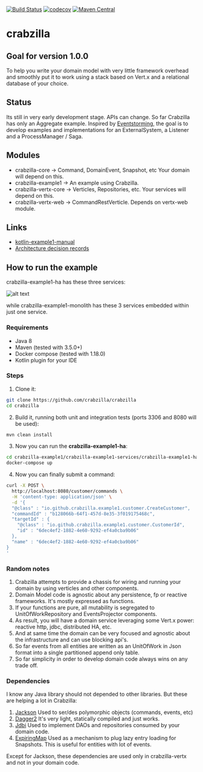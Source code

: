 [![Build Status](https://travis-ci.org/crabzilla/crabzilla.svg?branch=master)](https://travis-ci.org/crabzilla/crabzilla)
[![codecov](https://codecov.io/gh/crabzilla/crabzilla/branch/master/graph/badge.svg)](https://codecov.io/gh/crabzilla/crabzilla)
[![Maven Central](https://maven-badges.herokuapp.com/maven-central/io.github.crabzilla/crabzilla/badge.svg)](http://search.maven.org/#artifactdetails%7Cio.github.crabzilla%7Ccrabzilla%7C0.0.5%7C)

# crabzilla

## Goal for version 1.0.0

To help you write your domain model with very little framework overhead and smoothly put it to work using a stack based
on Vert.x and a relational database of your choice.

## Status

Its still in very early development stage. APIs can change. So far Crabzilla has only an Aggregate example. Inspired by 
[Eventstorming](http://eventstorming.com), the goal is to develop examples and implementations for an ExternalSystem, 
a Listener and a ProcessManager / Saga.

## Modules

* crabzilla-core            → Command, DomainEvent, Snapshot, etc Your domain will depend on this.
* crabzilla-example1        → An example using Crabzilla. 
* crabzilla-vertx-core      → Verticles, Repositories, etc. Your services will depend on this.
* crabzilla-vertx-web       → CommandRestVerticle. Depends on vertx-web module.

## Links

* [kotlin-example1-manual](https://crabzilla.github.io/crabzilla/docs/kotlin-example1-manual.html)
* [Architecture decision records](https://github.com/crabzilla/crabzilla/tree/master/doc/architecture/decisions)

## How to run the example

crabzilla-example1-ha has these three services:

![alt text](https://github.com/crabzilla/crabzilla/blob/master/doc/asciidoc/images/crabzilla-bc-architecture.png "crabzilla-example1-ha")

while crabzilla-example1-monolith has these 3 services embedded within just one service.

### Requirements

* Java 8
* Maven (tested with 3.5.0+)
* Docker compose (tested with 1.18.0)
* Kotlin plugin for your IDE

### Steps

1. Clone it:

```bash
git clone https://github.com/crabzilla/crabzilla
cd crabzilla
```

2. Build it, running both unit and integration tests (ports 3306 and 8080 will be used):

```bash
mvn clean install
```

3. Now you can run the **crabzilla-example1-ha**: 

```bash
cd crabzilla-example1/crabzilla-example1-services/crabzilla-example1-ha
docker-compose up
```

4. Now you can finally submit a command: 

```bash
curl -X POST \
  http://localhost:8080/customer/commands \
  -H 'content-type: application/json' \
  -d '{
  "@class" : "io.github.crabzilla.example1.customer.CreateCustomer",
  "commandId" : "b128066b-64f1-457d-8e35-3f019175468c",
  "targetId" : {
    "@class" : "io.github.crabzilla.example1.customer.CustomerId",
    "id" : "6dec4ef2-1882-4e60-9292-ef4a0cba9b06"
  },
  "name" : "6dec4ef2-1882-4e60-9292-ef4a0cba9b06"
}
'
```

### Random notes

1. Crabzilla attempts to provide a chassis for wiring and running your domain by using verticles and other components.
2. Domain Model code is agnostic about any persistence, fp or reactive frameworks. It's mostly expressed as functions.
3. If your functions are pure, all mutability is segregated to UnitOfWorkRepository and EventsProjector components.
4. As result, you will have a domain service leveraging some Vert.x power: reactive http, jdbc, distributed HA, etc.
5. And at same time the domain can be very focused and agnostic about the infrastructure and can use blocking api's.  
6. So far events from all entities are written as an UnitOfWork in Json format into a single partitioned append only table.
7. So far simplicity in order to develop domain code always wins on any trade off.

### Dependencies

I know any Java library should not depended to other libraries. But these are helping a lot in Crabzilla: 

1. [Jackson](https://github.com/FasterXML/jackson) Used to ser/des polymorphic objects (commands, events, etc)  
2. [Dagger2](https://google.github.io/dagger/) It's very light, statically compiled and just works.
3. [Jdbi](http://jdbi.org/) Used to implement DAOs and repositories consumed by your domain code. 
4. [ExpiringMap](https://github.com/jhalterman/expiringmap) Used as a mechanism to plug lazy entry loading for Snapshots. This is useful for entities with lot of events.

Except for Jackson, these dependencies are used only in crabzilla-vertx and not in your domain code.

